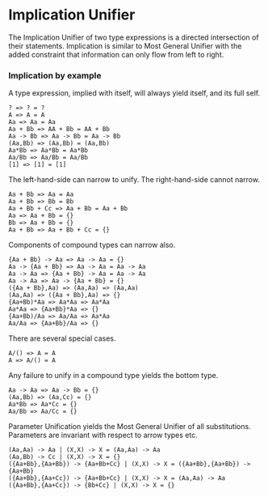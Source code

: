 # Implication Unifier

The Implication Unifier of two type expressions is a directed intersection of their statements.
Implication is similar to Most General Unifier with the added constraint that information can only flow from left to right.

### Implication by example

A type expression, implied with itself, will always yield itself, and its full self.

```lsts
? => ? = ?
A => A = A
Aa => Aa = Aa
Aa + Bb => AA + Bb = AA + Bb
Aa -> Bb => Aa -> Bb = Aa -> Bb
(Aa,Bb) => (Aa,Bb) = (Aa,Bb)
Aa*Bb => Aa*Bb = Aa*Bb
Aa/Bb => Aa/Bb = Aa/Bb
[1] => [1] = [1]
```

The left-hand-side can narrow to unify. The right-hand-side cannot narrow.

```lsts
Aa + Bb => Aa = Aa
Aa + Bb => Bb = Bb
Aa + Bb + Cc => Aa + Bb = Aa + Bb
Aa => Aa + Bb = {}
Bb => Aa + Bb = {}
Aa + Bb => Aa + Bb + Cc = {}
```

Components of compound types can narrow also.

```lsts
{Aa + Bb} -> Aa => Aa -> Aa = {}
Aa -> {Aa + Bb} => Aa -> Aa = Aa -> Aa
Aa -> Aa => {Aa + Bb} -> Aa = Aa -> Aa
Aa -> Aa => Aa -> {Aa + Bb} = {}
({Aa + Bb},Aa) => (Aa,Aa) => (Aa,Aa)
(Aa,Aa) => ({Aa + Bb},Aa) => {}
{Aa+Bb)*Aa => Aa*Aa => Aa*Aa
Aa*Aa => {Aa+Bb}*Aa => {}
{Aa+Bb)/Aa => Aa/Aa => Aa*Aa
Aa/Aa => {Aa+Bb}/Aa => {}
```

There are several special cases.

```lsts
A/() => A = A
A => A/() = A
```

Any failure to unify in a compound type yields the bottom type.

```lsts
Aa -> Aa => Aa -> Bb = {}
(Aa,Bb) => (Aa,Cc) = {}
Aa*Bb => Aa*Cc = {}
Aa/Bb => Aa/Cc = {}
```

Parameter Unification yields the Most General Unifier of all substitutions.
Parameters are invariant with respect to arrow types etc.

```lsts
(Aa,Aa) -> Aa | (X,X) -> X = (Aa,Aa) -> Aa
(Aa,Bb) -> Cc | (X,X) -> X = {}
({Aa+Bb},{Aa+Bb}) -> {Aa+Bb+Cc} | (X,X) -> X = ({Aa+Bb},{Aa+Bb}) -> {Aa+Bb}
({Aa+Bb},{Aa+Cc}) -> {Aa+Bb+Cc} | (X,X) -> X = (Aa,Aa) -> Aa
({Aa+Bb},{Aa+Cc}) -> {Bb+Cc} | (X,X) -> X = {}
```
